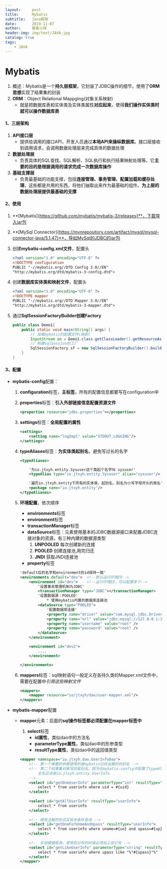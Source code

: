 ```yaml
---
layout:     post                    
title:      Mybatis
subtitle:   Java框架               
date:       2019-11-07               
author:     极客小祥                      
header-img: img/text/JAVA.jpg   
catalog: true                        
tags: 
    - JAVA
---
```


# Mybatis
1. 概述：Mybatis是一个**持久层框架**，它封装了JDBC操作的细节，使用了**ORM思想**实现了结果集的封装
2. **ORM**：Object Relational Mappging\(对象关系映射\)
    * 就是把数据库表和实体类及实体类属性**对应起来**，使得**我们操作实体类时就可以操作数据库表**

#### 1、三层架构
1. **API接口层**
    * 提供给调用的接口API，开发人员通过**本地API来操纵数据库**。接口层接收到调用请求，会调用数据处理层来完成具体的数据处理
2. **数据处理层**
    * 负责具体的SQL查找、SQL解析、SQL执行和执行结果映射处理等。它**主要的目的是根据调用的请求完成一次数据库操作**
3. **基础支撑层**
    * 负责最基础的功能支撑，包括**连接管理、事务管理、配置加载和缓存处理**，这些都是共用的东西，将他们抽取出来作为最基础的组件。**为上层的数据处理层提供最基础的支撑**

#### 2、使用
1. **[Mybatis]{https://github.com/mybatis/mybatis-3/releases}**，下载导入jar包
2. **[MySql Connector]{https://mvnrepository.com/artifact/mysql/mysql-connector-java/5.1.47}**，导如MySql的JDBC的jar包
3. 创建**mybatis-config.xml文件**，配置头

    ```xml
    <?xml version="1.0" encoding="UTF-8" ?>
    <!DOCTYPE configuration
    PUBLIC "-//mybatis.org//DTD Config 3.0//EN"
    "http://mybatis.org/dtd/mybatis-3-config.dtd">
    ```

4. 创建**数据库实体类和映射文件**，配置头

    ```xml
    <?xml version="1.0" encoding="UTF-8" ?>
    <!DOCTYPE mapper
    PUBLIC "-//mybatis.org//DTD Mapper 3.0//EN"
    "http://mybatis.org/dtd/mybatis-3-mapper.dtd">
    ```

5. 通过**SqlSessionFactoryBuilder创建Factory**

    ```java
    public class Demo1{
        public static void main(String[] args) {
            // 加载mybatis的配置文件(映射)
            InputStream in = Demo1.class.getClassLoader().getResourceAsStream("mybatis-config.xml");
            // 构建sqlSession的工厂
            SqlSessionFactory sf = new SqlSessionFactoryBuilder().build(in);
        }
    }
    ```

#### 3、配置
* **mybatis-config**配置：
    1. **configuration**标签，**主标签**，所有的配置信息都要写在configuration中
    2. **properties**标签：**引入外部链接信息配置资源文件** 

        ```xml
        <properties resource="jdbc.properties"></properties>
        ```

    3. **settings**标签：**全局配置的属性**

        ```xml
        <settings>
		    <setting name="logImpl" value="STDOUT_LOGGING"/>
	    </settings>
        ```

    4. **typeAliases**标签：**为实体类起别名**，避免写过长的名字

        ```xml
        <typeAliases>

            '为io.jtxyh.entity.Sysuser这个类起个名字叫 sysuser'
            <typeAlias type="io.jtxyh.entity.Sysuser" alias="sysuser"/>

            '遍历io.jtxyh.entity下所有的实体类，起别名，别名为小写字母开头的类名'
            <package name="io.jtxyh.entity"/>
	    </typeAliases>
        ```

    5. **环境配置**，依次顺序
        * **environments**标签
        * **environment**标签
        * **transactionManager**标签
        * **dataSource**标签：元素使用基本的JDBC数据源接口来配置JDBC连接对象的资源，有三种内建的数据源类型
            1. **UNPOOLED** 每次创建新的连接
            2. **POOLED** 创建连接池,用完归还
            3. **JNDI** 获取JNDI连接池
        * **property**标签

        ```xml
        'default后的名字和environment的id保持一致'
        <environments default="dev">  <!--默认运行环境ID-->
        	<environment id="dev">    <!--运行环境ID，可以配置多个-->  
                '设置事务管理机制为JDBC'
                <transactionManager type="JDBC"></transactionManager>
                '设置数据源：POOLED'
                    * 使用mybatis内置的数据库连接池
                <dataSource type="POOLED">
                    '配置数据库连接'
                    <property name="driver" value="com.mysql.jdbc.Driver" />
                    <property name="url" value="jdbc:mysql://127.0.0.1:3306/mybatis" />
                    <property name="username" value="root" />
                    <property name="password" value="root" />
                </dataSource>
		    </environment>

            <environment id="dev2"> 
                ....
            </environment>

        </environments>
        ```

    6. **mappers**标签：sql映射语句一般定义在各持久类的Mapper.xml文件中，需要在配置中*引用这些映射文件*

        ```xml
        <mappers>
            <mapper resource="io/jtxyh/dao/user-mapper.xml"/>
        </mappers>
        ```

* **mybatis-mapper**配置
    * **mapper**元素：后面的**sql操作标签都必须配置在mapper标签中**
        1. **select**标签
            * **id属性**，类似dao中的方法名
            * **parameterType属性**，类似dao中的形参类型
            * **resultType属性**，类似dao中的返回值类型
            
        ```xml
        <mapper namespace="io.jtxyh.dao.UserInfoDao">
            <!-- 第一个需要的参数使用的是mybatis已经设置好的别名 -->
            <!-- 第二个结果集对象写的是别名，因为在mybatis-config中配置了typeAliases标签，里面配置了别名
                全名应该是io.jtxyh.entity.UserInfo
            -->
            <select id="getOneUserInfo" parameterType="int" resultType="userInfo">  
                select * from userinfo where uid = #{uid}
            </select>
            
            <select id="getAllUserInfo" resultType="userInfo">
                select * from userinfo
            </select>
            
            <!-- 使用注解的形式实现多条件查询 -->
            <select id="getOneForUnmeAndUpass" resultType="userInfo">
                select * from userinfo where uname=#{un} and upass=#{up}
            </select>
            
            <!-- 实现模糊查询，使用百分号的时候必须加上双引号 -->
            <select id="getLikeUserInfo" parameterType="string" resultType="userInfo">
                select * from userinfo where upass like "%"#{upass}"%"
            </select>
        </mapper>
        ```

